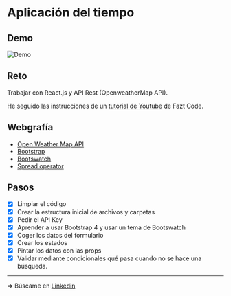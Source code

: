# Aplicación del tiempo

## Demo

![Demo](https://github.com/sandrusmb/weather-application/blob/master/src/images/app_tiempo.gif?raw=true)

## Reto

Trabajar con React.js y API Rest (OpenweatherMap API).

He seguido las instrucciones de un [tutorial de Youtube](https://www.youtube.com/watch?v=au_SDHTWgXw) de Fazt Code.

## Webgrafía

- [Open Weather Map API](https://openweathermap.org/api)
- [Bootstrap](https://getbootstrap.com/docs/4.4/getting-started/introduction/)
- [Bootswatch](https://bootswatch.com/)
- [Spread operator](https://developer.mozilla.org/es/docs/Web/JavaScript/Referencia/Operadores/Spread_operator)

## Pasos

- [x] Limpiar el código
- [x] Crear la estructura inicial de archivos y carpetas
- [x] Pedir el API Key
- [x] Aprender a usar Bootstrap 4 y usar un tema de Bootswatch
- [x] Coger los datos del formulario
- [x] Crear los estados
- [x] Pintar los datos con las props
- [x] Validar mediante condicionales qué pasa cuando no se hace una búsqueda.

***

=> Búscame en [Linkedin](https://www.linkedin.com/in/sandramartinbartolome/)
